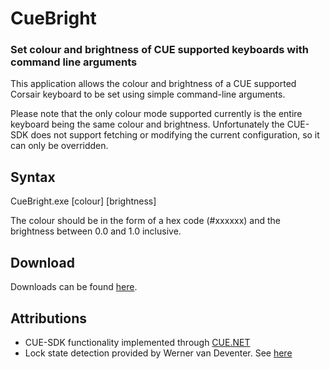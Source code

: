 # CueBright
### Set colour and brightness of CUE supported keyboards with command line arguments
This application allows the colour and brightness of a CUE supported Corsair keyboard to be set using simple command-line arguments.

Please note that the only colour mode supported currently is the entire keyboard being the same colour and brightness. Unfortunately the CUE-SDK does not support fetching or modifying the current configuration, so it can only be overridden.

## Syntax
CueBright.exe [colour] [brightness]

The colour should be in the form of a hex code (#xxxxxx) and the brightness between 0.0 and 1.0 inclusive.

## Download
Downloads can be found [here](https://github.com/jamerst/CueBright/releases).

## Attributions
- CUE-SDK functionality implemented through [CUE.NET](https://github.com/DarthAffe/CUE.NET)
- Lock state detection provided by Werner van Deventer. See [here](https://brutaldev.com/post/checking-if-the-workstation-is-locked)
